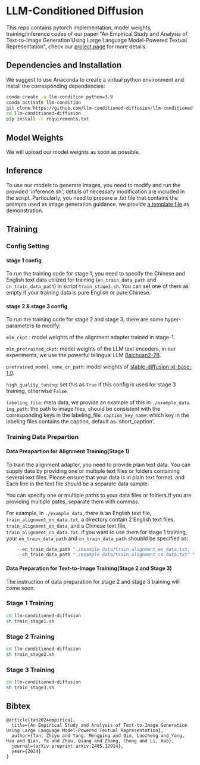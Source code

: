 # LLM-Conditioned Diffusion
This repo contains pytorch implementation, model weights, training/inference codes of our paper "An Empirical Study and Analysis of Text-to-Image Generation Using Large Language Model-Powered Textual Representation", check our [project page](https://llm-conditioned-diffusion.github.io/) for more details.

## Dependencies and Installation
We suggest to use Anaconda to create a virtual python environment and install the corresponding dependencies:
```bash
conda create -n llm-condition python=3.9
conda activate llm-condition
git clone https://github.com/llm-conditioned-diffusion/llm-conditioned-diffusion.git
cd llm-conditioned-diffusion
pip install -r requirements.txt
```
## Model Weights
We will upload our model weights as soon as possible.
## Inference
To use our models to generate images, you need to modify and run the provided 'inference.sh', details of necessary modification are included in the script.
Particularly, you need to prepare a .txt file that contains the prompts used as image generation guidance. we provide [a template file](./example_data/prompts.txt) as demonstration.

## Training
### Config Setting
#### stage 1 config
To run the training code for stage 1, you need to specify the Chinese and English text data utilized for training (`en_train_data_path` and `cn_train_data_path`) in script `train_stage1.sh`.
You can set one of them as empty if your training data is pure English or pure Chinese.
#### stage 2 & stage 3 config
To run the training code for stage 2 and stage 3, there are some hyper-parameters to modify:

`mlm_ckpt` : model weights of the alignment adapter trained in stage-1.

`mlm_pretrained_ckpt`: model weights of the LLM text encoders, in our experiments, we use the powerful bilingual LLM [Baichuan2-7B](https://huggingface.co/baichuan-inc/Baichuan2-7B-Chat).

`pretrained_model_name_or_path`: model weights of [stable-diffusion-xl-base-1.0](https://huggingface.co/stabilityai/stable-diffusion-xl-base-1.0).

`high_quality_tuning`: set this as `True` if this config is used for stage 3 training, otherwise `False`.

`labeling_file`: meta data, we provide an example of this in `./example_data`.
`img_path`: the path to image files, should be consistent with the corresponding keys in the labeling_file.
`caption_key_name`: which key in the labeling files contains the caption, default as 'short_caption'.
### Training Data Prepartion
#### Data Preapartion for Alignment Training(Stage 1)
To train the alignment adapter, you need to provide plain text data. You can supply data by providing one or multiple text files or folders containing several text files. Please ensure that your data is in plain text format, and Each line in the text file should be a separate data sample.

You can specify one or multiple paths to your data files or folders.If you are providing multiple paths, separate them with commas.

For example, in `./example_data`, there is an English text file, `train_alignment_en_data.txt`, a directory contain 2 English text files, `train_alignment_en_data`, and a Chinese text file, `train_alignment_cn_data.txt`.
if you want to use them for stage 1 training, your `en_train_data_path` and `cn_train_data_path` shoubld be specified as: 
```python
    --en_train_data_path "./example_data/train_alignment_en_data.txt, ./example_data/train_alignment_en_data" \
    --ch_train_data_path "./example_data/train_alignment_cn_data.txt" \
```
#### Data Preparation for Text-to-Image Training(Stage 2 and Stage 3)
The instruction of data preparation for stage 2 and stage 3 training will come soon.
### Stage 1 Training
```bash
cd llm-conditioned-diffusion
sh train_stage1.sh
```
### Stage 2 Training
```bash
cd llm-conditioned-diffusion
sh train_stage2.sh
```
### Stage 3 Training 
```bash
cd llm-conditioned-diffusion
sh train_stage3.sh
```

## Bibtex
```
@article{tan2024empirical,
  title={An Empirical Study and Analysis of Text-to-Image Generation Using Large Language Model-Powered Textual Representation},
  author={Tan, Zhiyu and Yang, Mengping and Qin, Luozheng and Yang, Hao and Qian, Ye and Zhou, Qiang and Zhang, Cheng and Li, Hao},
  journal={arXiv preprint arXiv:2405.12914},
  year={2024}
}
```
